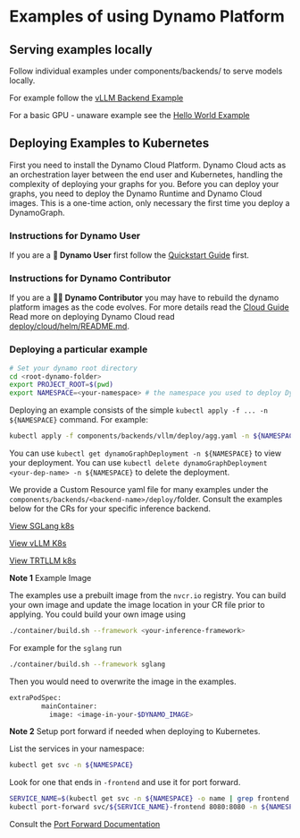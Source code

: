 # Examples of using Dynamo Platform

## Serving examples locally

Follow individual examples under components/backends/ to serve models locally.

For example follow the [vLLM Backend Example](../../components/backends/vllm/README.md)

For a basic GPU - unaware example see the [Hello World Example](../../examples/runtime/hello_world/README.md)

## Deploying Examples to Kubernetes

First you need to install the Dynamo Cloud Platform. Dynamo Cloud acts as an orchestration layer between the end user and Kubernetes, handling the complexity of deploying your graphs for you.
Before you can deploy your graphs, you need to deploy the Dynamo Runtime and Dynamo Cloud images. This is a one-time action, only necessary the first time you deploy a DynamoGraph.

### Instructions for Dynamo User
If you are a **👤 Dynamo User** first follow the [Quickstart Guide](../guides/dynamo_deploy/quickstart.md) first.

### Instructions for Dynamo Contributor
If you are a **🧑‍💻 Dynamo Contributor** you may have to rebuild the dynamo platform images as the code evolves.
For more details read the [Cloud Guide](../guides/dynamo_deploy/dynamo_cloud.md)
Read more on deploying Dynamo Cloud read [deploy/cloud/helm/README.md](../../deploy/cloud/helm/README.md).


### Deploying a particular example

```bash
# Set your dynamo root directory
cd <root-dynamo-folder>
export PROJECT_ROOT=$(pwd)
export NAMESPACE=<your-namespace> # the namespace you used to deploy Dynamo cloud to.
```

Deploying an example consists of the simple `kubectl apply -f ... -n ${NAMESPACE}` command. For example:

```bash
kubectl apply -f components/backends/vllm/deploy/agg.yaml -n ${NAMESPACE}
```

You can use `kubectl get dynamoGraphDeployment -n ${NAMESPACE}` to view your deployment.
You can use `kubectl delete dynamoGraphDeployment <your-dep-name> -n ${NAMESPACE}` to delete the deployment.

We provide a Custom Resource yaml file for many examples under the `components/backends/<backend-name>/deploy/`folder.
Consult the examples below for the CRs for your specific inference backend.

[View SGLang k8s](/components/backends/sglang/deploy/README.md)

[View vLLM K8s](/components/backends/vllm/deploy/README.md)

[View TRTLLM k8s](/components/backends/trtllm/deploy/README.md)

**Note 1** Example Image

The examples use a prebuilt image from the `nvcr.io` registry.
You can build your own image and update the image location in your CR file prior to applying.
You could build your own image using

```bash
./container/build.sh --framework <your-inference-framework>
```

For example for the `sglang` run
```bash
./container/build.sh --framework sglang
```

Then you would need to overwrite the image in the examples.

```bash
extraPodSpec:
        mainContainer:
          image: <image-in-your-$DYNAMO_IMAGE>
```

**Note 2**
Setup port forward if needed when deploying to Kubernetes.

List the services in your namespace:

```bash
kubectl get svc -n ${NAMESPACE}
```
Look for one that ends in `-frontend` and use it for port forward.

```bash
SERVICE_NAME=$(kubectl get svc -n ${NAMESPACE} -o name | grep frontend | sed 's|.*/||' | sed 's|-frontend||' | head -n1)
kubectl port-forward svc/${SERVICE_NAME}-frontend 8080:8080 -n ${NAMESPACE}
```

Consult the [Port Forward Documentation](https://kubernetes.io/docs/tasks/access-application-cluster/port-forward-access-application-cluster/)


